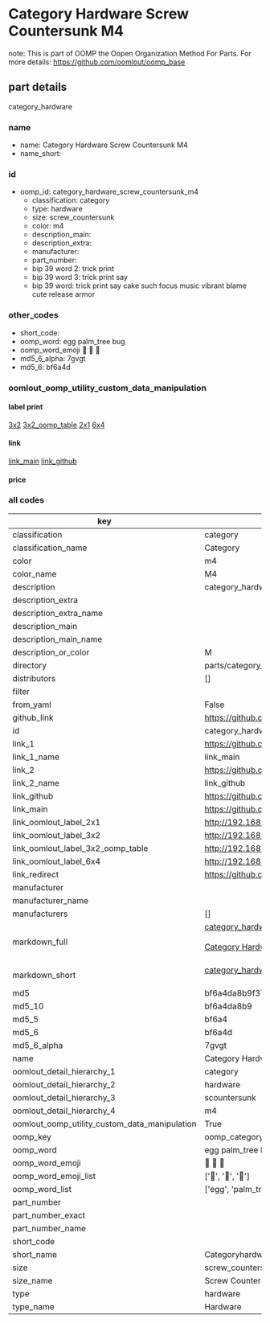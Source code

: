 # Category Hardware Screw Countersunk M4  

note: This is part of OOMP the Oopen Organization Method For Parts. For more details: https://github.com/oomlout/oomp_base

##  part details
  



category_hardware



### name
* name: Category Hardware Screw Countersunk M4
* name_short: 
### id
* oomp_id: category_hardware_screw_countersunk_m4
  * classification: category
  * type: hardware
  * size: screw_countersunk
  * color: m4
  * description_main: 
  * description_extra: 
  * manufacturer: 
  * part_number: 
  * bip 39 word 2: trick print
  * bip 39 word 3: trick print say
  * bip 39 word: trick print say cake such focus music vibrant blame cute release armor

### other_codes
* short_code: 
* oomp_word: egg palm_tree bug
* oomp_word_emoji :egg: :palm_tree: :bug:
* md5_6_alpha: 7gvgt
* md5_6: bf6a4d






### oomlout_oomp_utility_custom_data_manipulation
#### label print
[3x2](http://192.168.1.245:1112/?label=oomp%207gvgt)
[3x2_oomp_table](http://192.168.1.108:1112/?label=oomp%207gvgt)
[2x1](http://192.168.1.242:1112/?label=oomp%207gvgt)
[6x4](http://192.168.1.55:1112/?label=oomp%207gvgt)    

#### link

[link_main](https://github.com/oomlout/oomlout_oomp_version_1_messy/tree/main/parts/category_hardware_screw_countersunk_m4) [link_github](https://github.com/oomlout/oomlout_oomp_version_1_messy/tree/main/parts/category_hardware_screw_countersunk_m4)                             

#### price







### all codes 
| key | value |  
| --- | --- |  
| classification | category |  
| classification_name | Category |  
| color | m4 |  
| color_name | M4 |  
| description | category_hardware |  
| description_extra |  |  
| description_extra_name |  |  
| description_main |  |  
| description_main_name |  |  
| description_or_color | M  |  
| directory | parts/category_hardware_screw_countersunk_m4 |  
| distributors | [] |  
| filter |  |  
| from_yaml | False |  
| github_link | https://github.com/oomlout/oomlout_oomp_part_src/tree/main/parts/category_hardware_screw_countersunk_m4 |  
| id | category_hardware_screw_countersunk_m4 |  
| link_1 | https://github.com/oomlout/oomlout_oomp_version_1_messy/tree/main/parts/category_hardware_screw_countersunk_m4 |  
| link_1_name | link_main |  
| link_2 | https://github.com/oomlout/oomlout_oomp_version_1_messy/tree/main/parts/category_hardware_screw_countersunk_m4 |  
| link_2_name | link_github |  
| link_github | https://github.com/oomlout/oomlout_oomp_version_1_messy/tree/main/parts/category_hardware_screw_countersunk_m4 |  
| link_main | https://github.com/oomlout/oomlout_oomp_version_1_messy/tree/main/parts/category_hardware_screw_countersunk_m4 |  
| link_oomlout_label_2x1 | http://192.168.1.242:1112/?label=oomp%207gvgt |  
| link_oomlout_label_3x2 | http://192.168.1.245:1112/?label=oomp%207gvgt |  
| link_oomlout_label_3x2_oomp_table | http://192.168.1.108:1112/?label=oomp%207gvgt |  
| link_oomlout_label_6x4 | http://192.168.1.55:1112/?label=oomp%207gvgt |  
| link_redirect | https://github.com/oomlout/oomlout_oomp_version_1_messy/tree/main/parts/category_hardware_screw_countersunk_m4 |  
| manufacturer |  |  
| manufacturer_name |  |  
| manufacturers | [] |  
| markdown_full | [category_hardware_screw_countersunk_m4](none)<br>[](none)<br>[Category Hardware Screw Countersunk M4](none)<br><br> |  
| markdown_short | [category_hardware_screw_countersunk_m4](none)<br><br> |  
| md5 | bf6a4da8b9f3723d68ec32057feab743 |  
| md5_10 | bf6a4da8b9 |  
| md5_5 | bf6a4 |  
| md5_6 | bf6a4d |  
| md5_6_alpha | 7gvgt |  
| name | Category Hardware Screw Countersunk M4 |  
| oomlout_detail_hierarchy_1 | category |  
| oomlout_detail_hierarchy_2 | hardware |  
| oomlout_detail_hierarchy_3 | scountersunk |  
| oomlout_detail_hierarchy_4 | m4 |  
| oomlout_oomp_utility_custom_data_manipulation | True |  
| oomp_key | oomp_category_hardware_screw_countersunk_m4 |  
| oomp_word | egg palm_tree bug |  
| oomp_word_emoji | :egg: :palm_tree: :bug: |  
| oomp_word_emoji_list | [':egg:', ':palm_tree:', ':bug:'] |  
| oomp_word_list | ['egg', 'palm_tree', 'bug'] |  
| part_number |  |  
| part_number_exact |  |  
| part_number_name |  |  
| short_code |  |  
| short_name | Categoryhardware |  
| size | screw_countersunk |  
| size_name | Screw Countersunk |  
| type | hardware |  
| type_name | Hardware |  
